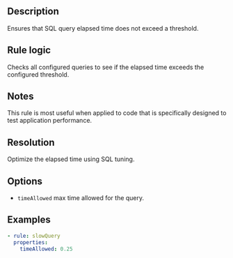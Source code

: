 ## Description

Ensures that SQL query elapsed time does not exceed a threshold.

## Rule logic

Checks all configured queries to see if the elapsed time exceeds the configured threshold.

## Notes

This rule is most useful when applied to code that is specifically designed to test application
performance.

## Resolution

Optimize the elapsed time using SQL tuning.

## Options

- `timeAllowed` max time allowed for the query.

## Examples

```yaml
- rule: slowQuery
  properties:
    timeAllowed: 0.25
```
